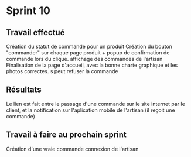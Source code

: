 # Sprint 10

## Travail effectué
Création du statut de commande pour un produit
Création du bouton "commander" sur chaque page produit + popup de confirmation de commande lors du clique.
affichage des commandes  de l'artisan
Finalisation de la page d'accueil, avec la bonne charte graphique et les photos correctes.
s peut refuser la commande

## Résultats
Le lien est fait entre le passage d'une commande sur le site internet  par le client, et la notification sur l'aplication mobile de l'artisan (il reçoit une commande)
 

## Travail à faire au prochain sprint
Création d'une vraie commande 
connexion de l'artisan 

